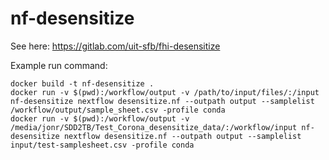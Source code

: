 # nf-desensitize
See here: https://gitlab.com/uit-sfb/fhi-desensitize

Example run command:
```
docker build -t nf-desensitize .
docker run -v $(pwd):/workflow/output -v /path/to/input/files/:/input nf-desensitize nextflow desensitize.nf --outpath output --samplelist /workflow/output/sample_sheet.csv -profile conda
docker run -v $(pwd):/workflow/output -v /media/jonr/SDD2TB/Test_Corona_desensitize_data/:/workflow/input nf-desensitize nextflow desensitize.nf --outpath output --samplelist input/test-samplesheet.csv -profile conda
```
